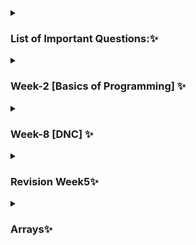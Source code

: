 <details>
    <summary><h3>List of Important Questions:✨</h3></summary>
    
> The following list of questions was recommended by [Love Babbar](https://www.youtube.com/c/LoveBabbar1) on this [video](https://youtu.be/4iFALQ1ACdA). I have documented all those questions here.✌️


| Topic  | Important DSA Questions   | Link           |
|--------|---------------------------|----------------|
| Topic: | Problem:                  | Related Link   |
|<->      |                          |                |

</details>

<details>
    <summary><h3>Week-2 [Basics of Programming] ✨</h3></summary>
    <h5>Pattern + function + loops</h5>

| Topic  | Important DSA Questions   | Link           |
|--------|---------------------------|----------------|
| Topic: | Problem:                  | Related Link   |
|<->      |                          |                |


</details>

<details>
    <summary><h3>Week-8 [DNC] ✨</h3></summary>
    

| Date      | Task                              | status                               |
|-----------|-----------------------------------|--------------------------------------|
| 10 April  |         DNC Level-1               | completed :heavy_check_mark:         |
| 11 April  |         DNC Level-2               | Pending                              |


</details>



<details>
    <summary><h3>Revision Week5✨</h3></summary>
    

| DATE      | TASK                              | STATUS                               |
|-----------|-----------------------------------|--------------------------------------|
| 11 April  |         Pointer Level-1           | Completed :heavy_check_mark:         |
| 12 April  |         DNC Level-2               | Pending                              |
| 13 April  |         DNC Level-2               | Pending                              |


</details>


<details>
    <summary><h3>Arrays✨</h3></summary>
    

| DATE      | TASK                              | STATUS                               |
|-----------|-----------------------------------|--------------------------------------|
| 28 April  |         Linear Search Find element in array          | Completed :heavy_check_mark:         |
| 12 April  |         DNC Level-2               | Pending                              |
| 13 April  |         DNC Level-2               | Pending                              |


</details>